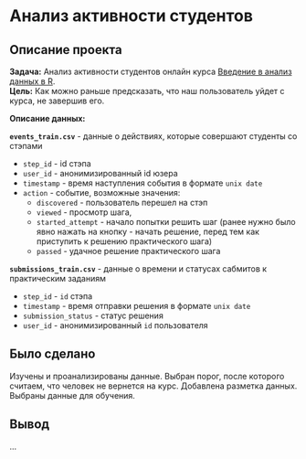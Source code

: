 # Анализ активности студентов

## Описание проекта
**Задача:** Анализ активности студентов онлайн курса [Введение в анализ данных в R](https://stepik.org/course/129/promo#toc).  
**Цель:** Как можно раньше предсказать, что наш пользователь уйдет с курса, не завершив его.  

**Описание данных:**

**`events_train.csv`** - данные о действиях, которые совершают студенты со стэпами

* `step_id` - id стэпа
* `user_id` - анонимизированный id юзера
* `timestamp` - время наступления события в формате `unix date`
* `action` - событие, возможные значения: 
    * `discovered` - пользователь перешел на стэп
    * `viewed` - просмотр шага,
    * `started_attempt` - начало попытки решить шаг (ранее нужно было явно нажать на кнопку - начать решение, перед тем как приступить к решению практического шага)
    * `passed` - удачное решение практического шага  

**`submissions_train.csv`** - данные о времени и статусах сабмитов к практическим заданиям

* `step_id` - `id` стэпа
* `timestamp` - время отправки решения в формате `unix date`
* `submission_status` - статус решения
* `user_id` - анонимизированный `id` пользователя  

## Было сделано
Изучены и проанализированы данные. Выбран порог, после которого считаем, что человек не вернется на курс. Добавлена разметка данных. Выбраны данные для обучения.

## Вывод
...
